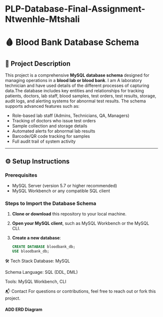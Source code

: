 # PLP-Database-Final-Assignment-Ntwenhle-Mtshali
# 🩸 Blood Bank Database Schema

## 📖 Project Description

This project is a comprehensive **MySQL database schema** designed for managing operations in a **blood lab or blood bank**. I am  A laboratory technician and have used details of the different processes of capturing data.The database includes key entities and relationships for tracking patients, doctors, lab staff, blood samples, test orders, test results, storage, audit logs, and alerting systems for abnormal test results. The schema supports advanced features such as:

- Role-based lab staff (Admins, Technicians, QA, Managers)
- Tracking of doctors who issue test orders
- Sample collection and storage details
- Automated alerts for abnormal lab results
- Barcode/QR code tracking for samples
- Full audit trail of system activity

---

## ⚙️ Setup Instructions

### Prerequisites

- MySQL Server (version 5.7 or higher recommended)
- MySQL Workbench or any compatible SQL client

### Steps to Import the Database Schema

1. **Clone or download** this repository to your local machine.

2. **Open your MySQL client**, such as MySQL Workbench or the MySQL CLI.

3. **Create a new database**:
   ```sql
   CREATE DATABASE bloodbank_db;
   USE bloodbank_db;


🛠️ Tech Stack
Database: MySQL

Schema Language: SQL (DDL, DML)

Tools: MySQL Workbench, CLI

📬 Contact
For questions or contributions, feel free to reach out or fork this project.

#### ADD ERD Diagram ###
